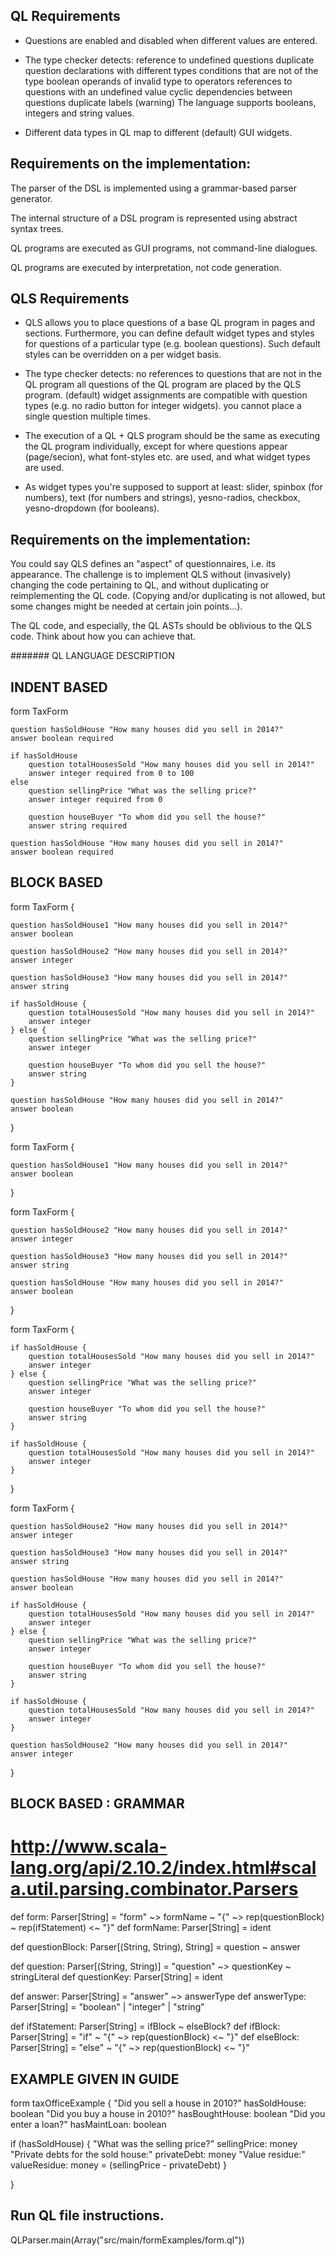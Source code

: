 ## QL Requirements

- Questions are enabled and disabled when different values are entered.

- The type checker detects:
    reference to undefined questions
    duplicate question declarations with different types
    conditions that are not of the type boolean
    operands of invalid type to operators
    references to questions with an undefined value
    cyclic dependencies between questions
    duplicate labels (warning)
    The language supports booleans, integers and string values.

- Different data types in QL map to different (default) GUI widgets.

## Requirements on the implementation:

The parser of the DSL is implemented using a grammar-based parser generator.

The internal structure of a DSL program is represented using abstract syntax trees.

QL programs are executed as GUI programs, not command-line dialogues.

QL programs are executed by interpretation, not code generation.


## QLS Requirements

- QLS allows you to place questions of a base QL program in pages and sections. Furthermore, you can define default widget types and styles for questions of a particular type (e.g. boolean questions). Such default styles can be overridden on a per widget basis.

- The type checker detects:
    no references to questions that are not in the QL program
    all questions of the QL program are placed by the QLS program.
    (default) widget assignments are compatible with question types (e.g. no radio button for integer widgets).
    you cannot place a single question multiple times.

- The execution of a QL + QLS program should be the same as executing the QL program individually, except for where questions appear (page/secion), what font-styles etc. are used, and what widget types are used.
- As widget types you're supposed to support at least: slider, spinbox (for numbers), text (for numbers and strings), yesno-radios, checkbox, yesno-dropdown (for booleans).

## Requirements on the implementation:

You could say QLS defines an "aspect" of questionnaires, i.e. its appearance. The challenge is to implement QLS
without (invasively) changing the code pertaining to QL, and without duplicating or reimplementing the QL code.
(Copying and/or duplicating is not allowed, but some changes might be needed at certain join points...).

The QL code, and especially, the QL ASTs should be oblivious to the QLS code. Think about how you can achieve that.






####### QL LANGUAGE DESCRIPTION


## INDENT BASED

form TaxForm

    question hasSoldHouse "How many houses did you sell in 2014?"
    answer boolean required

    if hasSoldHouse
        question totalHousesSold "How many houses did you sell in 2014?"
        answer integer required from 0 to 100
    else
        question sellingPrice "What was the selling price?"
        answer integer required from 0

        question houseBuyer "To whom did you sell the house?"
        answer string required

    question hasSoldHouse "How many houses did you sell in 2014?"
    answer boolean required


## BLOCK BASED

form TaxForm {

    question hasSoldHouse1 "How many houses did you sell in 2014?"
    answer boolean

    question hasSoldHouse2 "How many houses did you sell in 2014?"
    answer integer

    question hasSoldHouse3 "How many houses did you sell in 2014?"
    answer string

    if hasSoldHouse {
        question totalHousesSold "How many houses did you sell in 2014?"
        answer integer
    } else {
        question sellingPrice "What was the selling price?"
        answer integer

        question houseBuyer "To whom did you sell the house?"
        answer string
    }

    question hasSoldHouse "How many houses did you sell in 2014?"
    answer boolean

}

form TaxForm {

    question hasSoldHouse1 "How many houses did you sell in 2014?"
    answer boolean

}

form TaxForm {

    question hasSoldHouse2 "How many houses did you sell in 2014?"
    answer integer

    question hasSoldHouse3 "How many houses did you sell in 2014?"
    answer string

    question hasSoldHouse "How many houses did you sell in 2014?"
    answer boolean

}

form TaxForm {

    if hasSoldHouse {
        question totalHousesSold "How many houses did you sell in 2014?"
        answer integer
    } else {
        question sellingPrice "What was the selling price?"
        answer integer

        question houseBuyer "To whom did you sell the house?"
        answer string
    }

    if hasSoldHouse {
        question totalHousesSold "How many houses did you sell in 2014?"
        answer integer
    }

}

form TaxForm {

    question hasSoldHouse2 "How many houses did you sell in 2014?"
    answer integer

    question hasSoldHouse3 "How many houses did you sell in 2014?"
    answer string

    question hasSoldHouse "How many houses did you sell in 2014?"
    answer boolean

    if hasSoldHouse {
        question totalHousesSold "How many houses did you sell in 2014?"
        answer integer
    } else {
        question sellingPrice "What was the selling price?"
        answer integer

        question houseBuyer "To whom did you sell the house?"
        answer string
    }

    if hasSoldHouse {
        question totalHousesSold "How many houses did you sell in 2014?"
        answer integer
    }

    question hasSoldHouse2 "How many houses did you sell in 2014?"
    answer integer

}

## BLOCK BASED : GRAMMAR

# http://www.scala-lang.org/api/2.10.2/index.html#scala.util.parsing.combinator.Parsers

def form: Parser[String] = "form" ~> formName ~ "{" ~> rep(questionBlock) ~ rep(ifStatement) <~ "}"
def formName: Parser[String] = ident

def questionBlock: Parser[(String, String), String] = question ~ answer

def question: Parser[(String, String)] = "question" ~> questionKey ~ stringLiteral
def questionKey: Parser[String] = ident

def answer: Parser[String] = "answer" ~> answerType
def answerType: Parser[String] = "boolean" | "integer" | "string"



def ifStatement: Parser[String] = ifBlock ~ elseBlock?
def ifBlock: Parser[String] = "if" ~ "{" ~> rep(questionBlock) <~ "}"
def elseBlock: Parser[String] = "else" ~ "{" ~> rep(questionBlock) <~ "}"

## EXAMPLE GIVEN IN GUIDE

form taxOfficeExample {
  "Did you sell a house in 2010?"
    hasSoldHouse: boolean
  "Did you buy a house in 2010?"
    hasBoughtHouse: boolean
  "Did you enter a loan?"
    hasMaintLoan: boolean

  if (hasSoldHouse) {
    "What was the selling price?"
      sellingPrice: money
    "Private debts for the sold house:"
      privateDebt: money
    "Value residue:"
      valueResidue: money =
        (sellingPrice - privateDebt)
  }

}


## Run QL file instructions.
QLParser.main(Array("src/main/formExamples/form.ql"))
